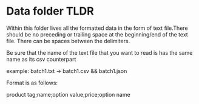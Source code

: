 # Data folder TLDR

Within this folder lives all the formatted data in the form of text file.There should be no preceding or trailing space at the beginning/end of the text file. There can be spaces between the delimiters.

Be sure that the name of the text file that you want to read is has the same name as its csv counterpart

example: batch1.txt -> batch1.csv && batch1.json

Format is as follows:

product tag;name;option value;price;option name
